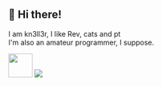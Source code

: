 ## 👋 Hi there!

I am kn3ll3r, I like Rev, cats and pt <br />
I'm also an amateur programmer, I suppose.

<a href="https://discord.com/users/kneller"> <img src="https://web.evanchen.cc/icons/social-discord.png" height="48"></a>
[![](https://skillicons.dev/icons?i=c,cpp,python,java,js,cs)](https://skillicons.dev)



